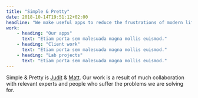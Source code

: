```yaml
---
title: "Simple & Pretty"
date: 2018-10-14T19:51:12+02:00
headline: "We make useful apps to reduce the frustrations of modern life"
work:
    - heading: "Our apps"
      text: "Etiam porta sem malesuada magna mollis euismod."
    - heading: "Client work"
      text: "Etiam porta sem malesuada magna mollis euismod."
    - heading: "Lab projects"
      text: "Etiam porta sem malesuada magna mollis euismod."
---
```

Simple & Pretty is [Judit](https://about.me/juditlayana?target=_blank "Find out more about Judit Layana") &amp; [Matt](https://about.me/matthomer "Find out more about Matt Homer"). Our work is a result of much collaboration with relevant experts and people who suffer the problems we are solving for.
